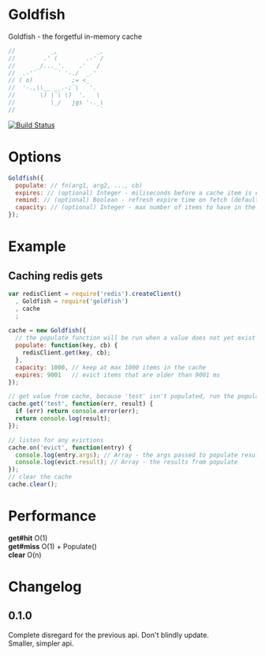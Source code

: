 Goldfish
========

Goldfish - the forgetful in-memory cache

```javascript
//          _,           _,
//        .' (        .-' /
//      _/..._'.    .'   /
//  .-'`      ` '-./  _.'
// ( o)           ;= <_
//  '-.,\\__ __.-;`\   '.
//       \) |`\ \)  '.   \
//          \_/   jgs '-._\
//                        `
```

[![Build Status](https://secure.travis-ci.org/supershabam/goldfish.png?branch=master)](http://travis-ci.org/supershabam/goldfish)

Options
=======
```javascript
Goldfish({
  populate: // fn(arg1, arg2, ..., cb)
  expires: // (optional) Integer - miliseconds before a cache item is expired (default = Infinity)
  remind: // (optional) Boolean - refresh expire time on fetch (default = false)
  capacity: // (optional) Integer - max number of items to have in the cache (default = Infinity)
});
```

Example
=======

Caching redis gets
------------------
```javascript
var redisClient = require('redis').createClient()
  , Goldfish = require('goldfish')
  , cache
  ;
  
cache = new Goldfish({
  // the populate function will be run when a value does not yet exist in the cache
  populate: function(key, cb) {
    redisClient.get(key, cb);
  },
  capacity: 1000, // keep at max 1000 items in the cache
  expires: 9001   // evict items that are older than 9001 ms
});

// get value from cache, because 'test' isn't populated, run the populate function
cache.get('test', function(err, result) {
  if (err) return console.error(err);
  return console.log(result);
});

// listen for any evictions
cache.on('evict', function(entry) {
  console.log(entry.args); // Array - the args passed to populate resulting in this entry
  console.log(evict.result); // Array - the results from populate
});
// clear the cache
cache.clear();
```

Performance
===========

**get#hit** O(1)  
**get#miss** O(1) + Populate()  
**clear** O(n)

Changelog
=========

0.1.0
-----

Complete disregard for the previous api. Don't blindly update.  
Smaller, simpler api.

